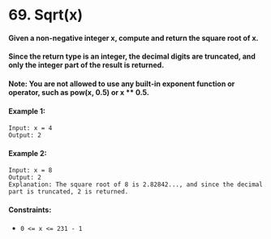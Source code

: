 # 69. Sqrt(x)

#### Given a non-negative integer x, compute and return the square root of x.

#### Since the return type is an integer, the decimal digits are truncated, and only the integer part of the result is returned.

#### Note: You are not allowed to use any built-in exponent function or operator, such as pow(x, 0.5) or x \*\* 0.5.

#### Example 1:

```
Input: x = 4
Output: 2
```

#### Example 2:

```
Input: x = 8
Output: 2
Explanation: The square root of 8 is 2.82842..., and since the decimal part is truncated, 2 is returned.
```

#### Constraints:

- `0 <= x <= 231 - 1`
